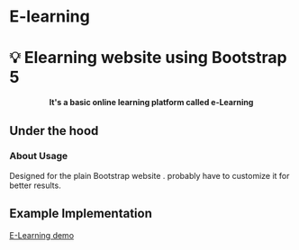 # E-learning
# 💡 Elearning website using Bootstrap 5

<p align="center">
<b>It's a basic online learning platform called e-Learning</b>
</p>

## Under the hood


### About Usage

Designed for the plain Bootstrap website . probably have to customize it for better results.

## Example Implementation

[E-Learning demo](https://topelearning.netlify.app/)
